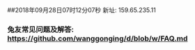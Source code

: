 ##2018年09月28日07时12分07秒 新址: 159.65.235.11
### 兔友常见问题及解答: https://github.com/wanggonging/d/blob/w/FAQ.md
